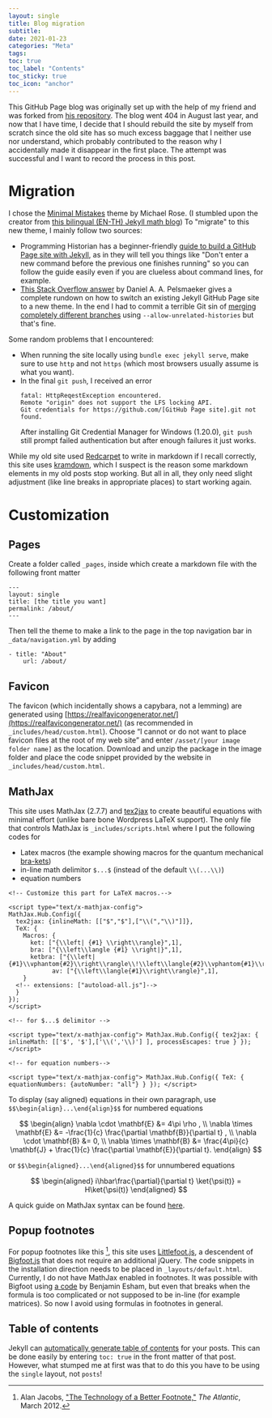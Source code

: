 ```yaml
---
layout: single
title: Blog migration
subtitle:
date: 2021-01-23
categories: "Meta"
tags:
toc: true
toc_label: "Contents"
toc_sticky: true
toc_icon: "anchor"
---
```


This GitHub Page blog was originally set up with the help of my friend and was forked from [his repository](https://github.com/i2000s/i2000s.github.io). The blog went 404 in August last year, and now that I have time, I decide that I should rebuild the site by myself from scratch since the old site has so much excess baggage that I neither use nor understand, which probably contributed to the reason why I accidentally made it disappear in the first place. The attempt was successful and I want to record the process in this post.

<!-- How easy it is today to find a free blogging platform that checks all your needs. Not so for math bloggers, especially those that are used to seeing equations beautifully typeset in [latex](https://www.latex-project.org/) without needing to run codes through some kind of converter.

Finding a blog that functions without a hassle is even harder if you are a math blogger, but that is not a problem here. Equations are written in [Markdown](http://daringfireball.net/projects/markdown/) and displayed using [MathJax](https://www.mathjax.org/).

Another indispensable feature that I've always longed for is the popup footnote. Digital footnotes today are often still implemented as if they are in print media. You follow the link to the bottom of the post and then have to find a way back to where you were in the main text, thus breaking the flow of reading. (And maybe it's just me but it's tempting to take a peek at footnotes even when I know they aren't necessary to the main text.) A much better way to implement a digital footnote is using, for example, [Bigfoot](http://www.bigfootjs.com/) like this. [^1] -->

# Migration

I chose the [Minimal Mistakes](https://github.com/mmistakes/minimal-mistakes) theme by Michael Rose. (I stumbled upon the creator from [this bilingual (EN-TH) Jekyll math blog](https://tupleblog.github.io/))
To "migrate" to this new theme, I mainly follow two sources:
- Programming Historian has a beginner-friendly [guide to build a GitHub Page site with Jekyll](https://programminghistorian.org/en/lessons/building-static-sites-with-jekyll-github-pages), as in they will tell you things like "Don't enter a new command before the previous one finishes running" so you can follow the guide easily even if you are clueless about command lines, for example.
- [This Stack Overflow answer](https://web.archive.org/web/20210123074854/https://stackoverflow.com/questions/31327045/switch-theme-in-an-existing-jekyll-installation/37186333) by Daniel A. A. Pelsmaeker gives a complete rundown on how to switch an existing Jekyll GitHub Page site to a new theme. In the end I had to commit a terrible Git sin of [merging completely different branches](https://stackoverflow.com/questions/2862590/how-to-replace-master-branch-in-git-entirely-from-another-branch) using `--allow-unrelated-histories` but that's fine.

Some random problems that I encountered:
- When running the site locally using `bundle exec jekyll serve`, make sure to use `http` and not `https` (which most browsers usually assume is what you want).
- In the final `git push`, I received an error  
	```
	fatal: HttpReqestException encountered.
	Remote "origin" does not support the LFS locking API.
	Git credentials for https://github.com/[GitHub Page site].git not found.
	```
	After installing  Git Credential Manager for Windows (1.20.0), `git push` still prompt failed authentication but after enough failures it just works.

While my old site used [Redcarpet](https://www.rubydoc.info/gems/redcarpet/3.2.2) to write in markdown if I recall correctly, this site uses [kramdown](https://kramdown.gettalong.org/index.html), which I suspect is the reason some markdown elements in my old posts stop working. But all in all, they only need slight adjustment (like line breaks in appropriate places) to start working again.

# Customization


## Pages

Create a folder called `_pages`, inside which create a markdown file with the following front matter
```
---
layout: single
title: [the title you want]
permalink: /about/
---
```
Then tell the theme to make a link to the page in the top navigation bar in
`_data/navigation.yml` by adding
```
- title: "About"
	url: /about/
```

## Favicon

The favicon (which incidentally shows a capybara, not a lemming) are generated using [https://realfavicongenerator.net/](https://realfavicongenerator.net/) (as recommended in `_includes/head/custom.html`). Choose “I cannot or do not want to place favicon files at the root of my web site” and enter `/asset/[your image folder name]` as the location. Download and unzip the package in the image folder and place the code snippet provided by the website in `_includes/head/custom.html`.


## MathJax

This site uses MathJax (2.7.7) and [tex2jax](https://docs.mathjax.org/en/v2.7-latest/options/preprocessors/tex2jax.html) to create beautiful equations with minimal effort (unlike bare bone Wordpress LaTeX support). The only file that controls MathJax is `_includes/scripts.html` where I put the following codes for
- Latex macros (the example showing macros for the quantum mechanical [bra-kets](https://en.wikipedia.org/wiki/Bra%E2%80%93ket_notation))
- in-line math delimitor `$...$` (instead of the default `\\(...\\)`)
- equation numbers

```
<!-- Customize this part for LaTeX macros.-->

<script type="text/x-mathjax-config">
MathJax.Hub.Config({
  tex2jax: {inlineMath: [["$","$"],["\\(","\\)"]]},
  TeX: {
    Macros: {
      ket: ["{\\left| {#1} \\right\\rangle}",1],
      bra: ["{\\left\\langle {#1} \\right|}",1],
      ketbra: ["{\\left|{#1}\\vphantom{#2}\\right\\rangle\\!\\left\\langle{#2}\\vphantom{#1}\\right|}",2],
			av: ["{\\left\\langle{#1}\\right\\rangle}",1],
    }
  <!-- extensions: ["autoload-all.js"]-->
  }
});
</script>

<!-- for $...$ delimitor -->

<script type="text/x-mathjax-config"> MathJax.Hub.Config({ tex2jax: { inlineMath: [['$', '$'],['\\(','\\)'] ], processEscapes: true } }); </script>

<!-- for equation numbers-->

<script type="text/x-mathjax-config"> MathJax.Hub.Config({ TeX: { equationNumbers: {autoNumber: "all"} } }); </script>
```

To display (say aligned) equations in their own paragraph, use `$$\begin{align}...\end{align}$$` for numbered equations

$$
\begin{align}
\nabla \cdot \mathbf{E} &= 4\pi \rho , \\
\nabla \times \mathbf{E} &= -\frac{1}{c} \frac{\partial \mathbf{B}}{\partial t} , \\
\nabla \cdot \mathbf{B} &= 0, \\
\nabla \times \mathbf{B} &= \frac{4\pi}{c} \mathbf{J} + \frac{1}{c} \frac{\partial \mathbf{E}}{\partial t}.
\end{align}
$$

or `$$\begin{aligned}...\end{aligned}$$` for unnumbered equations

$$
\begin{aligned}
i\hbar\frac{\partial}{\partial t} \ket{\psi(t)} = H\ket{\psi(t)}
\end{aligned}
$$

A quick guide on MathJax syntax can be found [here](http://meta.math.stackexchange.com/questions/5020/mathjax-basic-tutorial-and-quick-reference).


## Popup footnotes

For popup footnotes like this [^1], this site uses [Littlefoot.js](https://github.com/goblindegook/littlefoot), a descendent of [Bigfoot.js](https://github.com/lemonmade/bigfoot/) that does not require an additional jQuery.
The code snippets in the installation direction needs to be placed in `_layouts/default.html`. Currently, I do not have MathJax enabled in footnotes. It was possible with Bigfoot using [a code](https://esham.io/2014/07/mathjax-and-bigfoot) by Benjamin Esham, but even that breaks when the formula is too complicated or not supposed to be in-line (for example matrices). So now I avoid using formulas in footnotes in general.


## Table of contents

Jekyll can [automatically generate table of contents](https://mmistakes.github.io/minimal-mistakes/docs/helpers/#enabled-via-yaml-front-matter) for your posts. This can be done easily by entering `toc: true` in the front matter of that post. However, what stumped me at first was that to do this you have to be using the `single` layout, not `posts`!

[^1]: Alan Jacobs, ["The Technology of a Better Footnote,"](http://www.theatlantic.com/technology/archive/2012/03/the-technology-of-a-better-footnote/254403/) *The Atlantic*, March 2012.
